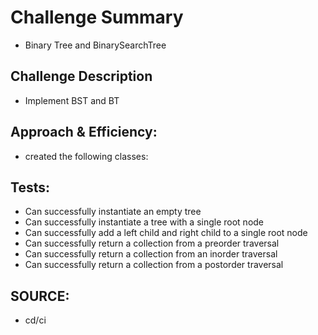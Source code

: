 # Challenge Summary

- Binary Tree and BinarySearchTree

## Challenge Description

- Implement BST and BT

## Approach & Efficiency:

- created the following classes:

## Tests:

- Can successfully instantiate an empty tree
- Can successfully instantiate a tree with a single root node
- Can successfully add a left child and right child to a single root node
- Can successfully return a collection from a preorder traversal
- Can successfully return a collection from an inorder traversal
- Can successfully return a collection from a postorder traversal

## SOURCE:

- cd/ci
